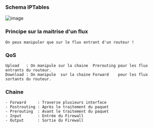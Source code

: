 ### Schema IPTables
![image](https://github.com/MarcJaffre/Mikrotik/assets/35907/b6dd4123-30cd-4cd9-88fa-8f4a5dd71913)

### Principe sur la maitrise d'un flux
```
On peux manipuler que sur le flux entrant d'un routeur !
```

### QoS
```
Upload   : On manipule sur la chaine  Prerouting pour les flux entrants du routeur.
Download : On manipule  sur la chaine Forward    pour les flux sortants du routeur.
```

### Chaine
```
- Forward     : Traverse plusieurs interface
- Postrouting : Après le traitement du paquet
- Prerouting  : Avant le traitement du paquet
- Input       : Entrée du Firewall
- Output      : Sortie du Firewall
```
